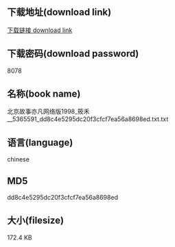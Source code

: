 ## 下载地址(download link)
[下载链接 download link](https://tutu365.netlify.app/?s=%E5%8C%97%E4%BA%AC%E6%95%85%E4%BA%8B%E4%BA%A6%E5%87%A1%E7%BD%91%E7%BB%9C%E7%89%881998_%E7%AD%B1%E7%A6%BE__5365591_dd8c4e5295dc20f3cfcf7ea56a8698ed.txt)

## 下载密码(download password)
8078

## 名称(book name)
北京故事亦凡网络版1998_筱禾__5365591_dd8c4e5295dc20f3cfcf7ea56a8698ed.txt.txt

## 语言(language)
chinese

## MD5
dd8c4e5295dc20f3cfcf7ea56a8698ed

## 大小(filesize)
172.4 KB
